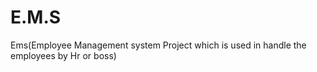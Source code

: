 # E.M.S
Ems(Employee Management system Project which is used in handle the employees by Hr or boss)
